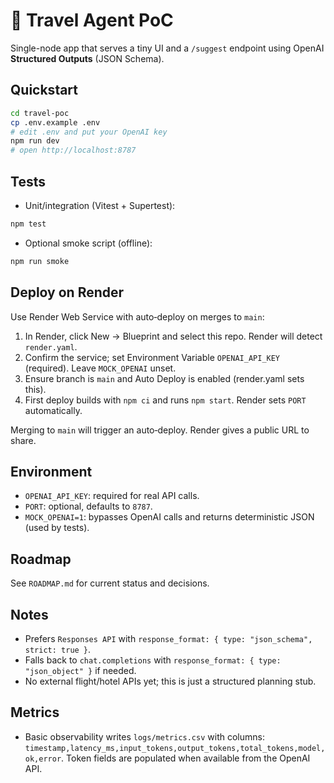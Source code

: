 # 🧭 Travel Agent PoC

Single-node app that serves a tiny UI and a `/suggest` endpoint using OpenAI **Structured Outputs** (JSON Schema).

## Quickstart

```bash
cd travel-poc
cp .env.example .env
# edit .env and put your OpenAI key
npm run dev
# open http://localhost:8787
```

## Tests

- Unit/integration (Vitest + Supertest):

```bash
npm test
```

- Optional smoke script (offline):

```bash
npm run smoke
```

## Deploy on Render

Use Render Web Service with auto‑deploy on merges to `main`:

1) In Render, click New → Blueprint and select this repo. Render will detect `render.yaml`.
2) Confirm the service; set Environment Variable `OPENAI_API_KEY` (required). Leave `MOCK_OPENAI` unset.
3) Ensure branch is `main` and Auto Deploy is enabled (render.yaml sets this).
4) First deploy builds with `npm ci` and runs `npm start`. Render sets `PORT` automatically.

Merging to `main` will trigger an auto‑deploy. Render gives a public URL to share.

 

## Environment

- `OPENAI_API_KEY`: required for real API calls.
- `PORT`: optional, defaults to `8787`.
- `MOCK_OPENAI=1`: bypasses OpenAI calls and returns deterministic JSON (used by tests).

## Roadmap

See `ROADMAP.md` for current status and decisions.

## Notes

- Prefers `Responses API` with `response_format: { type: "json_schema", strict: true }`.
- Falls back to `chat.completions` with `response_format: { type: "json_object" }` if needed.
- No external flight/hotel APIs yet; this is just a structured planning stub.

## Metrics

- Basic observability writes `logs/metrics.csv` with columns:
  `timestamp,latency_ms,input_tokens,output_tokens,total_tokens,model,ok,error`.
  Token fields are populated when available from the OpenAI API.
